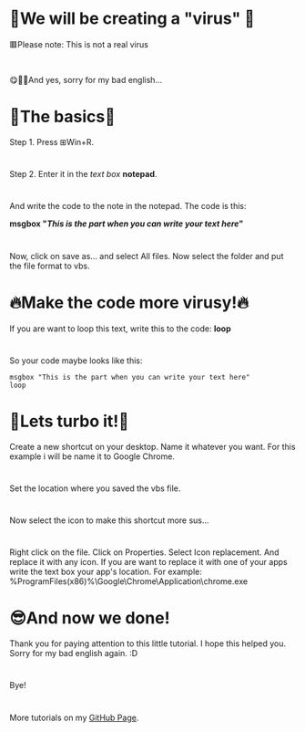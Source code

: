 # 🤯We will be creating a "virus" 🤯
🟥Please note:
This is not a real virus
#
😋🤷‍♂️And yes, sorry for my bad english...
# 🌴The basics🌴
Step 1. Press ⊞Win+R.
#
Step 2. Enter it in the *text box* **notepad**.
#
And write the code to the note in the notepad.
The code is this:

**msgbox "*This is the part when you can write your text here*"**
#
Now, click on save as... and select All files. Now select the folder and put the file format to vbs.
# 🔥Make the code more virusy!🔥
If you are want to loop this text, write this to the code:
**loop**
#
So your code maybe looks like this:


```
msgbox "This is the part when you can write your text here"
loop
```

# 💪Lets turbo it!💪
Create a new shortcut on your desktop. Name it whatever you want. For this example i will be name it to Google Chrome.
#
Set the location where you saved the vbs file.
#
Now select the icon to make this shortcut more sus... 
#
Right click on the file. Click on Properties. Select Icon replacement. And replace it with any icon. If you are want to replace it with one of your apps write the text box your app's location. For example: %ProgramFiles(x86)%\Google\Chrome\Application\chrome.exe
# 😎And now we done!
Thank you for paying attention to this little tutorial.
I hope this helped you.
Sorry for my bad english again. :D
#
Bye!
#
More tutorials on my [GitHub Page](https://github.com/Funlz).
